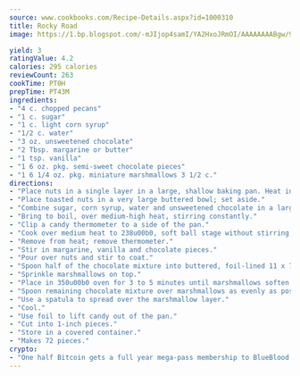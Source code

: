 ```yaml
---
source: www.cookbooks.com/Recipe-Details.aspx?id=1000310
title: Rocky Road
image: https://1.bp.blogspot.com/-mJIjop4samI/YA2HxoJRmOI/AAAAAAAABgw/9Q6cN5purxQQ0M3111-VxRXtHYk4x987wCLcBGAsYHQ/s320/19.png

yield: 3
ratingValue: 4.2
calories: 295 calories
reviewCount: 263
cookTime: PT0H
prepTime: PT43M
ingredients:
- "4 c. chopped pecans"
- "1 c. sugar"
- "1 c. light corn syrup"
- "1/2 c. water"
- "3 oz. unsweetened chocolate"
- "2 Tbsp. margarine or butter"
- "1 tsp. vanilla"
- "1 6 oz. pkg. semi-sweet chocolate pieces"
- "1 6 1/4 oz. pkg. miniature marshmallows 3 1/2 c."
directions:
- "Place nuts in a single layer in a large, shallow baking pan. Heat in a 350u00b0 oven for 10 minutes, stirring once."
- "Place toasted nuts in a very large buttered bowl; set aside."
- "Combine sugar, corn syrup, water and unsweetened chocolate in a large saucepan."
- "Bring to boil, over medium-high heat, stirring constantly."
- "Clip a candy thermometer to a side of the pan."
- "Cook over medium heat to 238u00b0, soft ball stage without stirring, about 12 to 15 minutes."
- "Remove from heat; remove thermometer."
- "Stir in margarine, vanilla and chocolate pieces."
- "Pour over nuts and stir to coat."
- "Spoon half of the chocolate mixture into buttered, foil-lined 11 x 7 x 1 1/2-inch baking pan; spread evenly with a wooden spoon."
- "Sprinkle marshmallows on top."
- "Place in 350u00b0 oven for 3 to 5 minutes until marshmallows soften."
- "Spoon remaining chocolate mixture over marshmallows as evenly as possible."
- "Use a spatula to spread over the marshmallow layer."
- "Cool."
- "Use foil to lift candy out of the pan."
- "Cut into 1-inch pieces."
- "Store in a covered container."
- "Makes 72 pieces."
crypto:
- "One half Bitcoin gets a full year mega-pass membership to BlueBlood."
---
```

